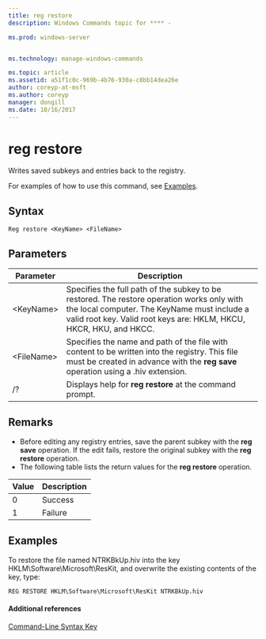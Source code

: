 ```yaml
---
title: reg restore
description: Windows Commands topic for **** - 

ms.prod: windows-server


ms.technology: manage-windows-commands

ms.topic: article
ms.assetid: a51f1c0c-969b-4b76-930a-c8bb14dea26e
author: coreyp-at-msft
ms.author: coreyp
manager: dongill
ms.date: 10/16/2017
---
```


# reg restore



Writes saved subkeys and entries back to the registry.

For examples of how to use this command, see [Examples](#BKMK_examples).

## Syntax

```
Reg restore <KeyName> <FileName>
```

## Parameters

|Parameter|Description|
|---------|-----------|
|\<KeyName>|Specifies the full path of the subkey to be restored. The restore operation works only with the local computer. The KeyName must include a valid root key. Valid root keys are: HKLM, HKCU, HKCR, HKU, and HKCC.|
|\<FileName>|Specifies the name and path of the file with content to be written into the registry. This file must be created in advance with the **reg save** operation using a .hiv extension.|
|/?|Displays help for **reg restore** at the command prompt.|

## Remarks

-   Before editing any registry entries, save the parent subkey with the **reg save** operation. If the edit fails, restore the original subkey with the **reg restore** operation.
-   The following table lists the return values for the **reg restore** operation.

|Value|Description|
|-----|-----------|
|0|Success|
|1|Failure|

## <a name=BKMK_examples></a>Examples

To restore the file named NTRKBkUp.hiv into the key HKLM\Software\Microsoft\ResKit, and overwrite the existing contents of the key, type:
```
REG RESTORE HKLM\Software\Microsoft\ResKit NTRKBkUp.hiv
```

#### Additional references

[Command-Line Syntax Key](command-line-syntax-key.md)